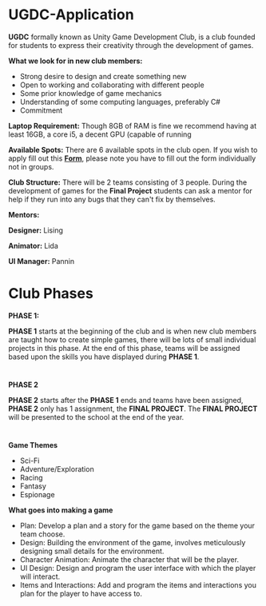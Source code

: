 # UGDC-Application

**UGDC** formally known as Unity Game Development Club, is a club founded for students to express their creativity through the development of games.

**What we look for in new club members:**
- Strong desire to design and create something new  
- Open to working and collaborating with different people
- Some prior knowledge of game mechanics
- Understanding of some computing languages, preferably C# 
- Commitment 

**Laptop Requirement:** Though 8GB of RAM is fine we recommend having at least 16GB, a core i5, a decent GPU (capable of running 

**Available Spots:** There are 6 available spots in the club open. If you wish to apply fill out this [**Form**](https://forms.gle/fsUaYrV4isZp4cSz5), please note you have to fill out the form individually not in                        groups.

**Club Structure:** There will be 2 teams consisting of 3 people. During the development of games for the **Final Project** students can ask a mentor for help if they run into any bugs that they can't fix by themselves.

**Mentors:**

**Designer:** Lising

**Animator:** Lida

**UI Manager:** Pannin

# Club Phases

**PHASE 1:**

**PHASE 1** starts at the beginning of the club and is when new club members are taught how to create simple games, there will be lots of small individual projects in this phase. At the end of this phase, teams will be 
            assigned based upon the skills you have displayed during **PHASE 1**.

#
**PHASE 2** 

**PHASE 2** starts after the **PHASE 1** ends and teams have been assigned, **PHASE 2** only has 1 assignment, the **FINAL PROJECT**. The **FINAL PROJECT** will be presented to the school at the end of the year.

#
**Game Themes**
- Sci-Fi
- Adventure/Exploration 
- Racing
- Fantasy
- Espionage

**What goes into making a game**

- Plan: Develop a plan and a story for the game based on the theme your team choose.
- Design: Building the environment of the game, involves meticulously designing small details for the environment.
- Character Animation: Animate the character that will be the player.
- UI Design: Design and program the user interface with which the player will interact.
- Items and Interactions: Add and program the items and interactions you plan for the player to have access to.



